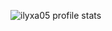 ![ilyxa05 profile stats](https://github-readme-stats.vercel.app/api?username=llyxa05&show_icons=true&theme=synthwave)
